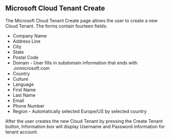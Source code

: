 ## Microsoft Cloud Tenant Create

The Microsoft Cloud Tenant Create page allows the user to create a new Cloud Tenant.
The forms contain fourteen fields:
- Company Name
- Address Line
- City
- State
- Postal Code
- Domain - User fills in subdomain information that ends with .onmicrosoft.com
- Country
- Culture
- Language
- First Name
- Last Name
- Email
- Phone Number
- Region - Automatically selected Europe/US by selected country

After the user creates the new Cloud Tenant by pressing the Create Tenant button, Information box will display Username and Password information for tenant account.

